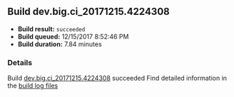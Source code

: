 ## Build dev.big.ci_20171215.4224308
- **Build result:** `succeeded`
- **Build queued:** 12/15/2017 8:52:46 PM
- **Build duration:** 7.84 minutes
### Details
Build [dev.big.ci_20171215.4224308](https://winappstudio.visualstudio.com/web/build.aspx?pcguid=a4ef43be-68ce-4195-a619-079b4d9834c2&builduri=vstfs%3a%2f%2f%2fBuild%2fBuild%2f24308) succeeded
Find detailed information in the [build log files](https://uwpctdiags.blob.core.windows.net/buildlogs/dev.big.ci_20171215.4224308_logs.zip)
